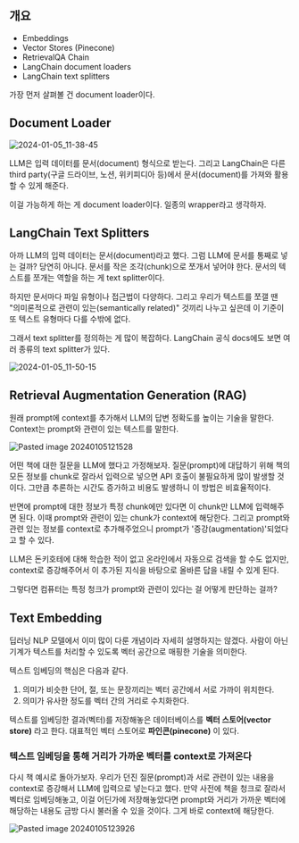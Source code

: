 ## 개요

- Embeddings
- Vector Stores (Pinecone)
- RetrievalQA Chain
- LangChain document loaders
- LangChain text splitters

가장 먼저 살펴볼 건 document loader이다.

## Document Loader

![2024-01-05_11-38-45](https://github.com/LLM-LangChain-Study-with-Udemy/LLM-LangChain-Study/assets/36873797/56a4370e-c0a6-4db2-bedb-97d004f8850f)

LLM은 입력 데이터를 문서(document) 형식으로 받는다.
그리고 LangChain은 다른 third party(구글 드라이브, 노션, 위키피디아 등)에서 
문서(document)를 가져와 활용할 수 있게 해준다.

이걸 가능하게 하는 게 document loader이다. 일종의 wrapper라고 생각하자.



## LangChain Text Splitters

아까 LLM의 입력 데이터는 문서(document)라고 했다. 그럼 LLM에 문서를 통째로 넣는 걸까?
당연히 아니다. 문서를 작은 조각(chunk)으로 쪼개서 넣어야 한다. 
문서의 텍스트를 쪼개는 역할을 하는 게 text splitter이다.

하지만 문서마다 파일 유형이나 접근법이 다양하다. 
그리고 우리가 텍스트를 쪼갤 땐 "의미론적으로 관련이 있는(semantically related)" 것끼리 나누고 싶은데 이 기준이 또 텍스트 유형마다 다를 수밖에 없다.

그래서 text splitter를 정의하는 게 많이 복잡하다. 
LangChain 공식 docs에도 보면 여러 종류의 text splitter가 있다.


![2024-01-05_11-50-15](https://github.com/LLM-LangChain-Study-with-Udemy/LLM-LangChain-Study/assets/36873797/eb59dd5c-8792-4e7e-8475-9cbfa9aadc42)




## Retrieval Augmentation Generation (RAG)

원래 prompt에 context를 추가해서 LLM의 답변 정확도를 높이는 기술을 말한다.
Context는 prompt와 관련이 있는 텍스트를 말한다.

![Pasted image 20240105121528](https://github.com/LLM-LangChain-Study-with-Udemy/LLM-LangChain-Study/assets/36873797/22896eb3-c4a0-4bef-b0fa-620538409762)



어떤 책에 대한 질문을 LLM에 했다고 가정해보자.
질문(prompt)에 대답하기 위해 책의 모든 정보를 chunk로 잘라서 입력으로 넣으면
API 호출이 불필요하게 많이 발생할 것이다. 
그만큼 추론하는 시간도 증가하고 비용도 발생하니 이 방법은 비효율적이다.

반면에 prompt에 대한 정보가 특정 chunk에만 있다면 이 chunk만 LLM에 입력해주면 된다.
이때 prompt와 관련이 있는 chunk가 context에 해당한다.
그리고 prompt와 관련 있는 정보를 context로 추가해주었으니 prompt가 '증강(augmentation)'되었다고 할 수 있다.

LLM은 돈키호테에 대해 학습한 적이 없고 온라인에서 자동으로 검색을 할 수도 없지만,
context로 증강해주어서 이 추가된 지식을 바탕으로 올바른 답을 내릴 수 있게 된다.

그렇다면 컴퓨터는 특정 청크가 prompt와 관련이 있다는 걸 어떻게 판단하는 걸까?



## Text Embedding

딥러닝 NLP 모델에서 이미 많이 다룬 개념이라 자세히 설명하지는 않겠다.
사람이 아닌 기계가 텍스트를 처리할 수 있도록 벡터 공간으로 매핑한 기술을 의미한다.

텍스트 임베딩의 핵심은 다음과 같다.

1) 의미가 비슷한 단어, 절, 또는 문장끼리는 벡터 공간에서 서로 가까이 위치한다.
2) 의미가 유사한 정도를 벡터 간의 거리로 수치화한다.

텍스트를 임베딩한 결과(벡터)를 저장해놓은 데이터베이스를 **벡터 스토어(vector store)** 라고 한다.
대표적인 벡터 스토어로 **파인콘(pinecone)** 이 있다.


### 텍스트 임베딩을 통해 거리가 가까운 벡터를 context로 가져온다

다시 책 예시로 돌아가보자.
우리가 던진 질문(prompt)과 서로 관련이 있는 내용을 context로 증강해서 LLM에 입력으로 넣는다고 했다. 
만약 사전에 책을 청크로 잘라서 벡터로 임베딩해놓고, 이걸 어딘가에 저장해놓았다면
prompt와 거리가 가까운 벡터에 해당하는 내용도 금방 다시 불러올 수 있을 것이다.
그게 바로 context에 해당한다.


![Pasted image 20240105123926](https://github.com/LLM-LangChain-Study-with-Udemy/LLM-LangChain-Study/assets/36873797/2bf1b8ee-7566-44f3-b84a-36fdf375a731)


